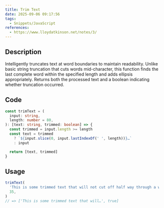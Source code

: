 ```yaml
---
title: Trim Text
date: 2025-09-06 09:17:56
tags:
  - Snippets/JavaScript
references:
  - https://www.lloydatkinson.net/notes/3/
---
```


## Description

Intelligently truncates text at word boundaries to maintain readability. Unlike basic string truncation that cuts words mid-character, this function finds the last complete word within the specified length and adds ellipsis appropriately. Returns both the processed text and a boolean indicating whether truncation occurred.

## Code

```typescript
const trimText = (
  input: string,
  length: number = 80,
): [text: string, trimmed: boolean] => {
  const trimmed = input.length >= length
  const text = trimmed
    ? `${input.slice(0, input.lastIndexOf(' ', length))}…`
    : input

  return [text, trimmed]
}
```

## Usage

```typescript
trimText(
  'This is some trimmed text that will not cut off half way through a word.',
  35,
)
// => ['This is some trimmed text that will…', true]
```
